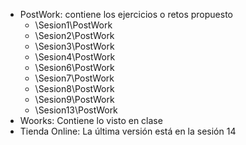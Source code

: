- PostWork: contiene los ejercicios o retos propuesto
	- \Sesion1\PostWork
	- \Sesion2\PostWork
	- \Sesion3\PostWork
	- \Sesion4\PostWork
	- \Sesion6\PostWork
	- \Sesion7\PostWork
	- \Sesion8\PostWork
	- \Sesion9\PostWork
	- \Sesion13\PostWork
 - Woorks: Contiene lo visto en clase
 - Tienda Online: La última versión está en la sesión 14
